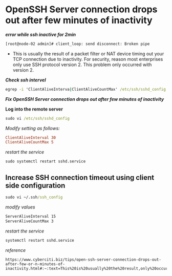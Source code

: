 # OpenSSH Server connection drops out after few minutes of inactivity


**_error while ssh inactive for 2min_**

```bash
[root@node-02 admin]# client_loop: send disconnect: Broken pipe

```

* This is usually the result of a packet filter or NAT device timing out your TCP connection due to inactivity. For security, reason most enterprises only use SSH protocol version 2. This problem only occurred with version 2.

**_Check ssh intervel_**

```cmd
egrep -i 'ClientAliveInterva|ClientAliveCountMax' /etc/ssh/sshd_config
```

_**Fix OpenSSH Server connection drops out after few minutes of inactivity**_

**Log into the remote server**

```cmd
sudo vi /etc/ssh/sshd_config
```

_Modify setting as follows:_

```cnf
ClientAliveInterval 30
ClientAliveCountMax 5
```

_restart the service_

```cmd
sudo systemctl restart sshd.service
```

## Increase SSH connection timeout using client side configuration

```cmd
sudo vi ~/.ssh/ssh_config
```

_modify values_

```cmd
ServerAliveInterval 15
ServerAliveCountMax 3
```

_restart the service_

```cmd
systemctl restart sshd.service
```

_reference_

```
https://www.cyberciti.biz/tips/open-ssh-server-connection-drops-out-after-few-or-n-minutes-of-inactivity.html#:~:text=This%20is%20usually%20the%20result,only%20occurred%20with%20version%202.
```


































